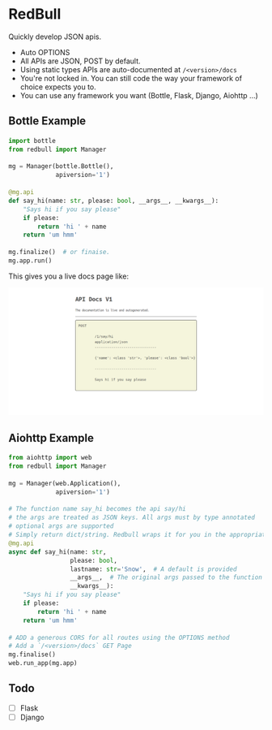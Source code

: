 RedBull
=======

Quickly develop JSON apis.


- Auto OPTIONS
- All APIs are JSON, POST by default.
- Using static types APIs are auto-documented at `/<version>/docs`
- You're not locked in. You can still code the way your framework of choice expects you to.
- You can use any framework you want (Bottle, Flask, Django, Aiohttp ...)


Bottle Example
-----

```python
import bottle
from redbull import Manager

mg = Manager(bottle.Bottle(),
             apiversion='1')

@mg.api
def say_hi(name: str, please: bool, __args__, __kwargs__):
    "Says hi if you say please"
    if please:
        return 'hi ' + name
    return 'um hmm'

mg.finalize()  # or finaise.
mg.app.run()
```

This gives you a live docs page like:

![docs screenshot](docs.png)


Aiohttp Example
-----

```python
from aiohttp import web
from redbull import Manager

mg = Manager(web.Application(),
             apiversion='1')

# The function name say_hi becomes the api say/hi
# the args are treated as JSON keys. All args must by type annotated
# optional args are supported
# Simply return dict/string. Redbull wraps it for you in the appropriate object
@mg.api
async def say_hi(name: str,
                 please: bool,
                 lastname: str='Snow',  # A default is provided
                 __args__,  # The original args passed to the function by Aiohttp
                 __kwargs__):
    "Says hi if you say please"
    if please:
        return 'hi ' + name
    return 'um hmm'

# ADD a generous CORS for all routes using the OPTIONS method
# Add a `/<version>/docs` GET Page
mg.finalise()
web.run_app(mg.app)
```

Todo
----

- [ ] Flask
- [ ] Django
